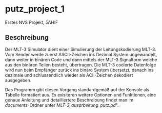 # putz_project_1
Erstes NVS Projekt, 5AHIF

## Beschreibung

Der MLT-3 Simulator dient einer Simulierung der Leitungskodierung MLT-3. Vom Sender werde zuerst ASCII-Zeichen 
ins Dezimal System ungewandelt, dann weiter in binären Code und dann mittels der MLT-3 Signalform welche aus
den binären Teilen besteht, übertragen. Die MLT-3 codierte Datenfolge wird nun beim Empfänger zurück ins binäre System
übersetzt, danach ins dezimale und schlussendlich wieder als ACII-Zeichen dekodiert ausgegeben.

Das Programm gibt diesen Vorgang standardgemäß auf der Konsole als Tabelle formatiert aus. Es exisiteren weitere
Optionen und Funktionen, eine genaue Anleitung und detailliertere Beschreibung findet man im _documents_-Ordner unter
_MLT-3_ausarbeitung_putz.pd_".
